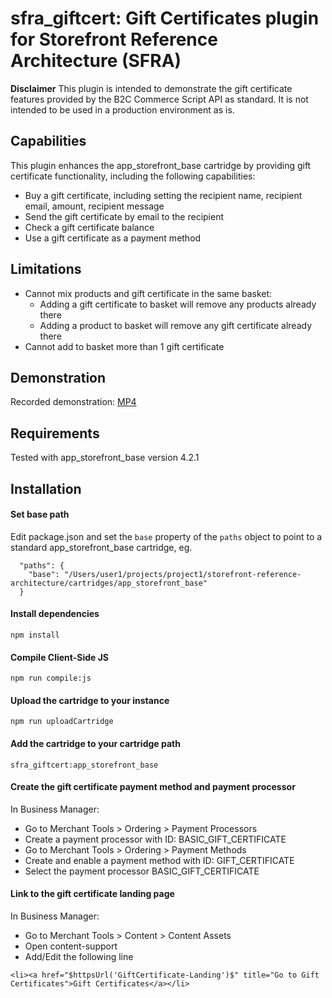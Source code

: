 # sfra_giftcert: Gift Certificates plugin for Storefront Reference Architecture (SFRA)

**Disclaimer**
This plugin is intended to demonstrate the gift certificate features provided by the B2C Commerce Script API as standard. 
It is not intended to be used in a production environment as is.

## Capabilities

This plugin enhances the app_storefront_base cartridge by providing gift certificate functionality, including the following capabilities:
* Buy a gift certificate, including setting the recipient name, recipient email, amount, recipient message
* Send the gift certificate by email to the recipient
* Check a gift certificate balance
* Use a gift certificate as a payment method

## Limitations

* Cannot mix products and gift certificate in the same basket:
  * Adding a gift certificate to basket will remove any products already there
  * Adding a product to basket will remove any gift certificate already there
* Cannot add to basket more than 1 gift certificate

## Demonstration

Recorded demonstration:
[MP4](https://org62.my.salesforce.com/sfc/p/000000000062/a/0M000000O8UP/0BntP9ieIY7Fpf2ugXTKnK4Mn.an.d5WSCBO1Bc_W0k)

## Requirements

Tested with app_storefront_base version 4.2.1

## Installation

#### Set base path

Edit package.json and set the `base` property of the `paths` object to point to a standard app_storefront_base cartridge, eg.

```
  "paths": {
    "base": "/Users/user1/projects/project1/storefront-reference-architecture/cartridges/app_storefront_base"
  }
```

#### Install dependencies

```
npm install
```

#### Compile Client-Side JS

```
npm run compile:js
```

#### Upload the cartridge to your instance

```
npm run uploadCartridge
```

#### Add the cartridge to your cartridge path

```
sfra_giftcert:app_storefront_base
```

#### Create the gift certificate payment method and payment processor

In Business Manager:
* Go to Merchant Tools > Ordering > Payment Processors
* Create a payment processor with ID: BASIC_GIFT_CERTIFICATE
* Go to Merchant Tools > Ordering > Payment Methods
* Create and enable a payment method with ID: GIFT_CERTIFICATE
* Select the payment processor BASIC_GIFT_CERTIFICATE

#### Link to the gift certificate landing page

In Business Manager:
* Go to Merchant Tools > Content > Content Assets
* Open content-support
* Add/Edit the following line
```
<li><a href="$httpsUrl('GiftCertificate-Landing')$" title="Go to Gift Certificates">Gift Certificates</a></li>
```



